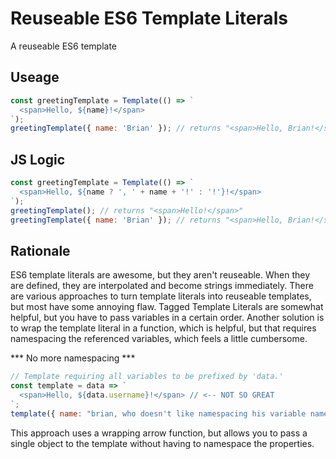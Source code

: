 # Reuseable ES6 Template Literals

A reuseable ES6 template

## Useage
```javascript
const greetingTemplate = Template(() => `
  <span>Hello, ${name}!</span>
`);
greetingTemplate({ name: 'Brian' }); // returns "<span>Hello, Brian!</span>"
```

## JS Logic
```javascript
const greetingTemplate = Template(() => `
  <span>Hello, ${name ? ', ' + name + '!' : '!'}!</span>
`);
greetingTemplate(); // returns "<span>Hello!</span>"
greetingTemplate({ name: 'Brian' }); // returns "<span>Hello, Brian!</span>"
```

## Rationale
ES6 template literals are awesome, but they aren't reuseable. When they are defined, they are interpolated and become strings immediately. There are various approaches to turn template literals into reuseable templates, but most have some annoying flaw. Tagged Template Literals are somewhat helpful, but you have to pass variables in a certain order. Another solution is to wrap the template literal in a function, which is helpful, but that requires namespacing the referenced variables, which feels a little cumbersome.

*** No more namespacing ***
```javascript
// Template requiring all variables to be prefixed by 'data.'
const template = data => `
  <span>Hello, ${data.username}!</span> // <-- NOT SO GREAT
`;
template({ name: "brian, who doesn't like namespacing his variable names"});
```

This approach uses a wrapping arrow function, but allows you to pass a single object to the template without having to namespace the properties.
